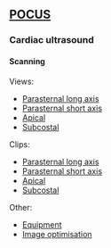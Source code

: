 ## [POCUS](https://ketaminenightmares.com/pocus)

### Cardiac ultrasound

#### Scanning

Views:
- [Parasternal long axis](views/plax_view.htm)
- [Parasternal short axis](views/psax_view.htm)
- [Apical](views/apical_view.htm)
- [Subcostal](views/subcostal_view.htm)

Clips:
- [Parasternal long axis](clips/plax_clip.htm)
- [Parasternal short axis](clips/psax_clip.htm)
- [Apical](clips/apical_clip.htm)
- [Subcostal](clips/subcostal_clip.htm)

Other:
- [Equipment](other/equipment.htm)
- [Image optimisation](other/optimisation.htm)